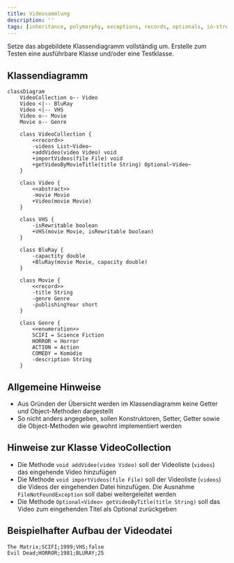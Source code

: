 ```yaml
---
title: Videosammlung
description: ''
tags: [inheritance, polymorphy, exceptions, records, optionals, io-streams]
---
```


Setze das abgebildete Klassendiagramm vollständig um. Erstelle zum Testen eine ausführbare Klasse und/oder eine Testklasse.

## Klassendiagramm

```mermaid
classDiagram
    VideoCollection o-- Video
    Video <|-- BluRay
    Video <|-- VHS
    Video o-- Movie
    Movie o-- Genre

    class VideoCollection {
        <<record>>
        -videos List~Video~
        +addVideo(video Video) void
        +importVideos(file File) void
        +getVideoByMovieTitle(title String) Optional~Video~
    }

    class Video {
        <<abstract>>
        -movie Movie
        +Video(movie Movie)
    }

    class VHS {
        -isRewritable boolean
        +VHS(movie Movie, isRewritable boolean)
    }

    class BluRay {
        -capactity double
        +BluRay(movie Movie, capacity double)
    }

    class Movie {
        <<record>>
        -title String
        -genre Genre
        -publishingYear short
    }

    class Genre {
        <<enumeration>>
        SCIFI = Science Fiction
        HORROR = Horror
        ACTION = Action
        COMEDY = Komödie
        -description String
    }
```

## Allgemeine Hinweise

- Aus Gründen der Übersicht werden im Klassendiagramm keine Getter und Object-Methoden dargestellt
- So nicht anders angegeben, sollen Konstruktoren, Setter, Getter sowie die Object-Methoden wie gewohnt implementiert werden

## Hinweise zur Klasse VideoCollection

- Die Methode `void addVideo(video Video)` soll der Videoliste (`videos`) das eingehende Video hinzufügen
- Die Methode `void importVideos(file File)` soll der Videoliste (`videos`) die Videos der eingehenden Datei hinzufügen. Die Ausnahme `FileNotFoundException` soll dabei weitergeleitet werden
- Die Methode `Optional<Video> getVideoByTitle(title String)` soll das Video zum eingehenden Titel als Optional zurückgeben

## Beispielhafter Aufbau der Videodatei

```
The Matrix;SCIFI;1999;VHS;false
Evil Dead;HORROR;1981;BLURAY;25
```
